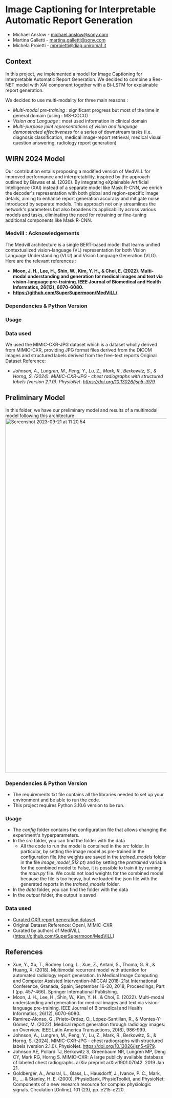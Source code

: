 # Image Captioning for Interpretable Automatic Report Generation

- Michael Anslow - michael.anslow@sony.com
- Martina Galletti - martina.galletti@sony.com
- Michela Proietti - mproietti@diag.uniroma1.it

## Context 

In this project, we implemented a model for Image Captioning for Interpretable Automatic Report Generation. We decided to combine a Res-NET model with XAI component together with a Bi-LSTM for explainable report generation. 

We decided to use multi-modality for three main reasons : 
- *Multi-modal pre-training* : significant progress but most of the time in general domain (using : MS-COCO)
- *Vision and Language* : most used information in clinical domain 
- *Multi-purpose joint representations of vision and language demonstrated effectiveness* for a series of downstream tasks (i.e. diagnosis classification, medical image-report retrieval, medical visual question answering, radiology report generation)

## WIRN 2024 Model  
Our contribution entails proposing a modified version of MedViLL for improved performance and interpretability, inspired by the approach outlined by Biswas et al. (2020). By integrating eXplainable Artificial Intelligence (XAI) instead of a separate model like Mask R-CNN, we enrich the decoder's representation with both global and region-specific image details, aiming to enhance report generation accuracy and mitigate noise introduced by separate models. This approach not only streamlines the network's parameters but also broadens its applicability across various models and tasks, eliminating the need for retraining or fine-tuning additional components like Mask R-CNN.

### Medvill : Acknowledgements
The Medvill architecture is a single BERT-based model that learns unified contextualized vision-language (VL) representation for both Vision Language Understanding (VLU) and Vision Language Generation (VLG). 
Here are the relevant references : 

- **Moon, J. H., Lee, H., Shin, W., Kim, Y. H., & Choi, E. (2022). Multi-modal understanding and generation for medical images and text via vision-language pre-training. IEEE Journal of Biomedical and Health Informatics, 26(12), 6070-6080.**
- **https://github.com/SuperSupermoon/MedViLL/**

### Dependencies & Python Version

### Usage

### Data used 
We used the MIMIC-CXR-JPG dataset which is a dataset wholly derived from MIMIC-CXR, providing JPG format files derived from the DICOM images and structured labels derived from the free-text reports
Original Dataset Reference: 
- *Johnson, A., Lungren, M., Peng, Y., Lu, Z., Mark, R., Berkowitz, S., & Horng, S. (2024). MIMIC-CXR-JPG - chest radiographs with structured labels (version 2.1.0). PhysioNet. https://doi.org/10.13026/jsn5-t979.*

## Preliminary Model  
In this folder, we have our preliminary model and results of a multimodal model following this architecture
<img width="1107" alt="Screenshot 2023-09-21 at 11 20 54" src="https://github.com/SonyCSLParis/ExplainableMedicalImage/assets/45358914/6da072fe-2d82-47b7-9fc0-45c27889034c">

### Dependencies & Python Version
- The requirements.txt file contains all the libraries needed to set up your environment and be able to run the code.
- This project requires Python 3.10.6 version to be run.

### Usage
- The _config_ folder contains the configuration file that allows changing the experiment's hyperparameters.
- In the *src* folder, you can find the folder with the data 
  - All the code to run the model is contained in the _src_ folder. In particular, by setting the image model as pre-trained in the configuration file (the weights are saved in the _trained_models_ folder in the file
  _image_model_512.pt_) and by setting the _pretrained_ variable for the combined model to False, it is possible to train it by running the _main.py_ file. We could not load weights for the combined model because 
  the file is too heavy, but we loaded the json file with the generated reports in the _trained_models_
  folder.
- In the *data* folder, you can find the folder with the data 
- In the *output* folder, the output is saved

### Data used 

- [Curated CXR report generation dataset](https://www.kaggle.com/datasets/financekim/curated-cxr-report-generation-dataset)
- Original Dataset Reference: OpenI, MIMIC-CXR
- Curated by authors of MediViLL (https://github.com/SuperSupermoon/MedViLL)

## References
- Xue, Y., Xu, T., Rodney Long, L., Xue, Z., Antani, S., Thoma, G. R., & Huang, X. (2018). Multimodal recurrent model with attention for automated radiology report generation. In Medical Image Computing and Computer Assisted Intervention–MICCAI 2018: 21st International Conference, Granada, Spain, September 16-20, 2018, Proceedings, Part I (pp. 457-466). Springer International Publishing.
- Moon, J. H., Lee, H., Shin, W., Kim, Y. H., & Choi, E. (2022). Multi-modal understanding and generation for medical images and text via vision-language pre-training. IEEE Journal of Biomedical and Health Informatics, 26(12), 6070-6080.
- Ramirez-Alonso, G., Prieto-Ordaz, O., López-Santillan, R., & Montes-Y-Gómez, M. (2022). Medical report generation through radiology images: an Overview. IEEE Latin America Transactions, 20(6), 986-999.
- Johnson, A., Lungren, M., Peng, Y., Lu, Z., Mark, R., Berkowitz, S., & Horng, S. (2024). MIMIC-CXR-JPG - chest radiographs with structured labels (version 2.1.0). PhysioNet. https://doi.org/10.13026/jsn5-t979.
- Johnson AE, Pollard TJ, Berkowitz S, Greenbaum NR, Lungren MP, Deng CY, Mark RG, Horng S. MIMIC-CXR: A large publicly available database of labeled chest radiographs. arXiv preprint arXiv:1901.07042. 2019 Jan 21.
- Goldberger, A., Amaral, L., Glass, L., Hausdorff, J., Ivanov, P. C., Mark, R., ... & Stanley, H. E. (2000). PhysioBank, PhysioToolkit, and PhysioNet: Components of a new research resource for complex physiologic signals. Circulation [Online]. 101 (23), pp. e215–e220.

